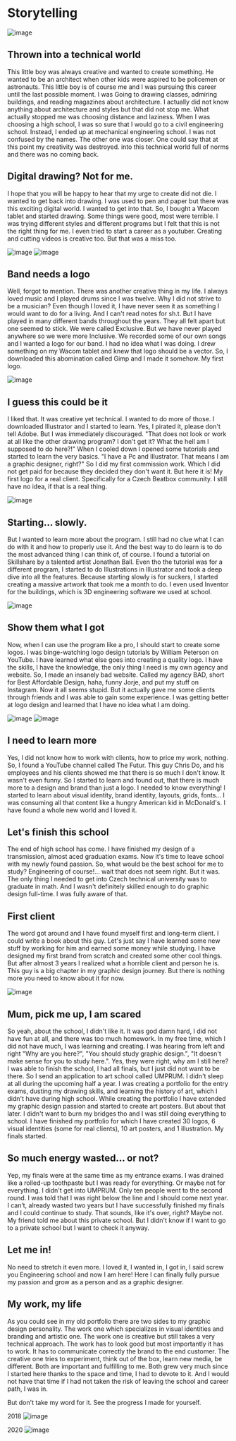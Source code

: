 # Storytelling

![image](https://user-images.githubusercontent.com/92363631/167684959-09ca5467-57f9-42b7-8990-2b35a89fe5c3.png)

## Thrown into a technical world
This little boy was always creative and wanted to create something. He wanted to be an architect when other kids were aspired to be policemen or astronauts. This little boy is of course me and I was pursuing this career until the last possible moment. I was Going to drawing classes, admiring buildings, and reading magazines about architecture. I actually did not know anything about architecture and styles but that did not stop me. What actually stopped me was choosing distance and laziness. When I was choosing a high school, I was so sure that I would go to a civil engineering school. Instead, I ended up at mechanical engineering school. I was not confused by the names. The other one was closer. One could say that at this point my creativity was destroyed.   into this technical world full of norms and there was no coming back.

## Digital drawing? Not for me.
I hope that you will be happy to hear that my urge to create did not die. I wanted to get back into drawing. I was used to pen and paper but there was this exciting digital world. I wanted to get into that. So, I bought a Wacom tablet and started drawing. Some things were good, most were terrible. I was trying different styles and different programs but I felt that this is not the right thing for me. I even tried to start a career as a youtuber. Creating and cutting videos is creative too. But that was a miss too.

![image](https://user-images.githubusercontent.com/92363631/167685023-14572c6b-7640-4819-abf9-300f3f658413.png)
![image](https://user-images.githubusercontent.com/92363631/167685032-715b4324-4469-4c92-9caf-56915a56ca9b.png)

## Band needs a logo
Well, forgot to mention. There was another creative thing in my life. I always loved music and I played drums since I was twelve. Why I did not strive to be a musician? Even though I loved it, I have never seen it as something I would want to do for a living. And I can't read notes for sh.t. But I have played in many different bands throughout the years. They all felt apart but one seemed to stick. We were called Exclusive. But we have never played anywhere so we were more Inclusive. We recorded some of our own songs and I wanted a logo for our band. I had no idea what I was doing. I drew something on my Wacom tablet and knew that logo should be a vector. So, I downloaded this abomination called Gimp and I made it somehow. My first logo.

![image](https://user-images.githubusercontent.com/92363631/167685191-65b26b4c-bb99-4ea9-96b4-655bcc316af8.png)

## I guess this could be it
I liked that. It was creative yet technical. I wanted to do more of those. I downloaded Illustrator and I started to learn. Yes, I pirated it, please don't tell Adobe. But I was immediately discouraged. "That does not look or work at all like the other drawing program? I don't get it? What the hell am I supposed to do here?!" When I cooled down I opened some tutorials and started to learn the very basics. "I have a Pc and Illustrator. That means I am a graphic designer, right?" So I did my first commission work. Which I did not get paid for because they decided they don't want it. But here it is! My first logo for a real client. Specifically for a Czech Beatbox community. I still have no idea, if that is a real thing.

![image](https://user-images.githubusercontent.com/92363631/167685258-10389edd-5580-4550-9693-165a862fcf93.png)

## Starting… slowly.
But I wanted to learn more about the program. I still had no clue what I can do with it and how to properly use it. And the best way to do learn is to do the most advanced thing I can think of, of course. I found a tutorial on Skillshare by a talented artist Jonathan Ball. Even tho the tutorial was for a different program, I started to do Illustrations in Illustrator and took a deep dive into all the features. Because starting slowly is for suckers, I started creating a massive artwork that took me a month to do. I even used Inventor for the buildings, which is 3D engineering software we used at school. 

![image](https://user-images.githubusercontent.com/92363631/167685342-bd05e6c8-780e-434a-9af4-3e548267b10e.png)

## Show them what I got
Now, when I can use the program like a pro, I should start to create some logos. I was binge-watching logo design tutorials by William Peterson on YouTube. I have learned what else goes into creating a quality logo. I have the skills, I have the knowledge, the only thing I need is my own agency and website. So, I made an insanely bad website. Called my agency BAD, short for Best Affordable Design, haha, funny Jorje, and put my stuff on Instagram. Now it all seems stupid. But it actually gave me some clients through friends and I was able to gain some experience. I was getting better at logo design and learned that I have no idea what I am doing. 

![image](https://user-images.githubusercontent.com/92363631/167685427-bcf245a2-fb22-40dd-957e-1706f5d10003.png)
![image](https://user-images.githubusercontent.com/92363631/167685440-08af5edc-4a8c-4398-8e6d-6b390fe4ba38.png)

## I need to learn more
Yes, I did not know how to work with clients, how to price my work, nothing. So, I found a YouTube channel called The Futur. This guy Chris Do, and his employees and his clients showed me that there is so much I don't know. It wasn't even funny. So I started to learn and found out, that there is much more to a design and brand than just a logo. I needed to know everything! I started to learn about visual identity, brand identity, layouts, grids, fonts... I was consuming all that content like a hungry American kid in McDonald's. I have found a whole new world and I loved it.

## Let's finish this school
The end of high school has come. I have finished my design of a transmission, almost aced graduation exams. Now it's time to leave school with my newly found passion. So, what would be the best school for me to study? Engineering of course!... wait that does not seem right. But it was. The only thing I needed to get into Czech technical university was to graduate in math. And I wasn't definitely skilled enough to do graphic design full-time. I was fully aware of that.

## First client
The word got around and I have found myself first and long-term client. I could write a book about this guy. Let's just say I have learned some new stuff by working for him and earned some money while studying. I have designed my first brand from scratch and created some other cool things. But after almost 3 years I realized what a horrible client and person he is. This guy is a big chapter in my graphic design journey. But there is nothing more you need to know about it for now.

![image](https://user-images.githubusercontent.com/92363631/167685581-8b8c0af4-4edd-44c3-a27d-688ac0f5446d.png)

## Mum, pick me up, I am scared
So yeah, about the school, I didn't like it. It was god damn hard, I did not have fun at all, and there was too much homework. In my free time, which I did not have much, I was learning and creating. I was hearing from left and right "Why are you here?", "You should study graphic design.", "It doesn't make sense for you to study here.". Yes, they were right, why am I still here? I was able to finish the school, I had all finals, but I just did not want to be there. So I send an application to art school called UMPRUM. I didn't sleep at all during the upcoming half a year. I was creating a portfolio for the entry exams, dusting my drawing skills, and learning the history of art, which I didn't have during high school. While creating the portfolio I have extended my graphic design passion and started to create art posters. But about that later. I didn't want to burn my bridges tho and I was still doing everything to school. I have finished my portfolio for which I have created 30 logos, 6 visual identities (some for real clients), 10 art posters, and 1 illustration. My finals started.

## So much energy wasted… or not?
Yep, my finals were at the same time as my entrance exams. I was drained like a rolled-up toothpaste but I was ready for everything. Or maybe not for everything. I didn't get into UMPRUM. Only ten people went to the second round. I was told that I was right below the line and I should come next year. I can’t, already wasted two years but I have successfully finished my finals and I could continue to study. That sounds, like it's over, right? Maybe not. My friend told me about this private school. But I didn't know if I want to go to a private school but I want to check it anyway.

## Let me in!
No need to stretch it even more. I loved it, I wanted in, I got in, I said screw you Engineering school and now I am here! Here I can finally fully pursue my passion and grow as a person and as a graphic designer.

## My work, my life
As you could see in my old portfolio there are two sides to my graphic design personality. The work one which specializes in visual identities and branding and artistic one. The work one is creative but still takes a very technical approach. The work has to look good but most importantly it has to work. It has to communicate correctly the brand to the end customer. The creative one tries to experiment, think out of the box, learn new media, be different. Both are important and fulfilling to me. Both grew very much since I started here thanks to the space and time, I had to devote to it. And I would not have that time if I had not taken the risk of leaving the school and career path, I was in.

But don't take my word for it. See the progress I made for yourself.

2018
![image](https://user-images.githubusercontent.com/92363631/167685792-02d9cc8a-d9a0-43f4-a78d-6f27d71431ce.png)

2020
![image](https://user-images.githubusercontent.com/92363631/167685814-e9c7d581-1571-4ed7-91ca-58daabf6172a.png)

